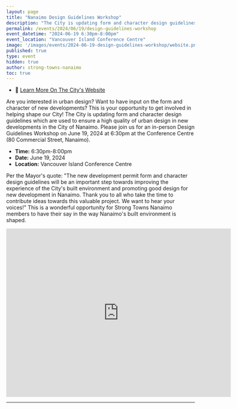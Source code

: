 ```yaml
---
layout: page
title: "Nanaimo Design Guidelines Workshop"
description: "The City is updating form and character design guidelines which are used to ensure a high quality of urban design in new developments in the City of Nanaimo. Please join us for an in-person Design Guidelines Workshop on June 19, 2024 at 6:30pm at the Conference Centre (80 Commercial Street, Nanaimo)."
permalink: /events/2024/06/19/design-guidelines-workshop
event_datetime: "2024-06-19 6:30pm-8:00pm"
event_location: "Vancouver Island Conference Centre"
image: '/images/events/2024-06-19-design-guidelines-workshop/website.png'
published: true
type: event
hidden: true
author: strong-towns-nanaimo
toc: true
---
```


* 🔗 [Learn More On The City's Website](https://www.nanaimo.ca/NewsReleases/NR240605InvitationToDesignGuidelinesWorkshop.html)

Are you interested in urban design? Want to have input on the form and character of new developments? This is your opportunity to get involved in helping shape our City! The City is updating form and character design guidelines which are used to ensure a high quality of urban design in new developments in the City of Nanaimo. Please join us for an in-person Design Guidelines Workshop on June 19, 2024 at 6:30pm at the Conference Centre (80 Commercial Street, Nanaimo).

* **Time:** 6:30pm-8:00pm
* **Date:** June 19, 2024
* **Location:** Vancouver Island Conference Centre

Per the Mayor's quote: "The new development permit form and character design guidelines will be an important step towards improving the experience of the City's built environment and promoting good design for new development in Nanaimo. Thank you to all who take the time to contribute ideas towards this valuable project. We want to hear your voices!" This is a wonderful opportunity for Strong Towns Nanaimo members to have their say in the way Nanaimo's built environment is shaped.

<iframe src="https://www.google.com/maps/embed?pb=!1m18!1m12!1m3!1d2608.882726200194!2d-123.93886962251906!3d49.164834179091!2m3!1f0!2f0!3f0!3m2!1i1024!2i768!4f13.1!3m3!1m2!1s0x5488a15817a72431%3A0xc4e016d6c4401139!2sVancouver%20Island%20Conference%20Centre!5e0!3m2!1sen!2sca!4v1717725524781!5m2!1sen!2sca" width="600" height="450" style="border:0;" allowfullscreen="" loading="lazy" referrerpolicy="no-referrer-when-downgrade"></iframe>

***